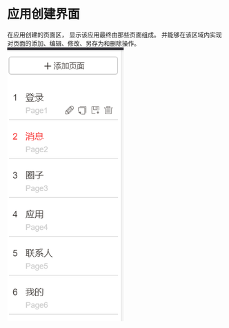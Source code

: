 # 应用创建界面

在应用创建的页面区， 显示该应用最终由那些页面组成。 并能够在该区域内实现对页面的添加、编辑、修改、另存为和删除操作。
![](images/yidongkaifa-5.png)
